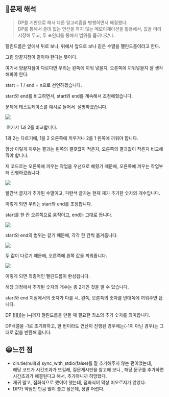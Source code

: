 ## 🔎문제 해석

> DP를 기반으로 해서 다른 알고리즘을 병행하면서 해결했다.  
> DP를 통해서 쓸데 없는 연산을 하지 않는 메모이제이션을 활용해서, 값을 미리 저장해 두고, 투 포인터를 통해서 범위를 좁혀나갔다.

펠린드롬은 앞에서 뒤로 보나, 뒤에서 앞으로 보나 같은 수열을 팰린드롬이라고 한다.

그럼 양끝지점이 같아야 한다는 뜻이다.

여기서 양끝지점이 다르다면 우리는 왼쪽에 끼워 넣을지, 오른쪽에 끼워넣을지 잘 생각해봐야 한다.

start = 1 / end = n으로 선언하겠습니다.

start와 end를 비교하면서, start와 end를 계속해서 조정해줬습니다.

문제에 테스트케이스를 예시로 들어서  설명하겠습니다.

![](https://blog.kakaocdn.net/dn/3QOFM/btsdOAhB92a/A4EJnrkfzsK5WuanUulTi0/img.png)


 여기서 1과 2를 비교합니다.

1과 2는 다르기에, 1을 2 오른쪽에 끼우거나 2를 1 왼쪽에 끼워야 합니다.

항상 이렇게 끼우는 결과는 왼쪽의 결괏값이 적은지, 오른쪽의 결과값이 작은지 비교해줘야 합니다.

제 코드로는 오른쪽에 끼우는 작업을 우선으로 해줬기 때문에, 오른쪽에 끼우는 작업부터 진행하겠습니다.

![](https://blog.kakaocdn.net/dn/kLa2E/btsdQKDmCep/7qwkO9bE1tAygcru9An8U1/img.png)


빨간색 글자가 추가된 수열이고, 파란색 글자는 현재 제가 추가한 숫자의 개수입니다.

이렇게 되면 우리는 start와 end를 조정합니다.

start를 한 칸 오른쪽으로 움직이고, end는 그대로 둡니다.

![](https://blog.kakaocdn.net/dn/SDp6Q/btsdOzC2W0I/zHnTSzgAEmGnuPjC6PJvL0/img.png)


start와 end의 범위는 같기 때문에, 각각 한 칸씩 옮겨줍니다.

![](https://blog.kakaocdn.net/dn/cOuNIn/btsdPLbIEo3/8pGVVemkVQMgnm1W0UQxTK/img.png)


두 값이 다르기 때문에, 오른쪽에 왼쪽 값을 끼워줍니다.

![](https://blog.kakaocdn.net/dn/cro33M/btsdR1EzCbk/CRfJpAtSOonXoFSCbXn6RK/img.png)

이렇게 되면 최종적인 팰린드롬이 완성됩니다.

해당 과정에서 추가된 숫자의 개수는 총 2개인 것을 알 수 있습니다.

start와 end 지점에서의 숫자가 다를 시, 왼쪽, 오른쪽의 숫자를 반대쪽에 끼워주면 됩니다.

DP \[i\]\[j\]는 i~j까지 팰린드롬을 만들 때 필요한 최소의 추가 숫자를 의미합니다.

DP배열을 -1로 초기화하고, 한 번이라도 연산이 진행된 경우에는(-1이 아닌 경우)는 그대로 값을 반환해 줍니다.

## 😀느낀 점

-   cin.tie(null)과 sync\_with\_stdio(false)를 잘 추가해주지 않는 편이었는데,  
    해당 코드가 시간초과가 뜨길래, 질문게시판을 참고해 보니 , 해당 문구를 추가하면 시간초과가 해결된다고 해서, 추가하니까 허망했다.
-   재귀 말고, 점화식으로 했어야 했는데, 점화식이 막상 떠오르지가 않았다.
-   DP가 약점인 만큼 많이 풀고 싶은데, 정말 어렵다.